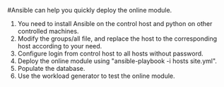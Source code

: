 #Ansible can help you quickly deploy the online module. 

1. You need to install Ansible on the control host and python on other controlled machines. 
2. Modify the groups/all file, and replace the host to the corresponding host according to  your need.
3. Configure login from control host to all hosts without password.
4. Deploy the online module using "ansible-playbook -i hosts site.yml".
5. Populate the database.
6. Use the workload generator to test the online module.

